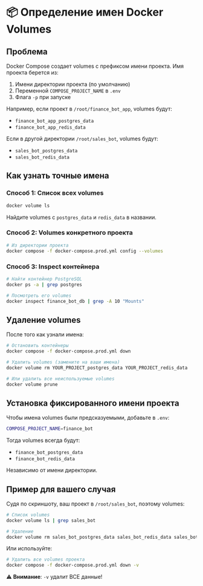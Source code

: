 # 📦 Определение имен Docker Volumes

## Проблема

Docker Compose создает volumes с префиксом имени проекта. Имя проекта берется из:
1. Имени директории проекта (по умолчанию)
2. Переменной `COMPOSE_PROJECT_NAME` в `.env`
3. Флага `-p` при запуске

Например, если проект в `/root/finance_bot_app`, volumes будут:
- `finance_bot_app_postgres_data`
- `finance_bot_app_redis_data`

Если в другой директории `/root/sales_bot`, volumes будут:
- `sales_bot_postgres_data`
- `sales_bot_redis_data`

## Как узнать точные имена

### Способ 1: Список всех volumes

```bash
docker volume ls
```

Найдите volumes с `postgres_data` и `redis_data` в названии.

### Способ 2: Volumes конкретного проекта

```bash
# Из директории проекта
docker compose -f docker-compose.prod.yml config --volumes
```

### Способ 3: Inspect контейнера

```bash
# Найти контейнер PostgreSQL
docker ps -a | grep postgres

# Посмотреть его volumes
docker inspect finance_bot_db | grep -A 10 "Mounts"
```

## Удаление volumes

После того как узнали имена:

```bash
# Остановить контейнеры
docker compose -f docker-compose.prod.yml down

# Удалить volumes (замените на ваши имена)
docker volume rm YOUR_PROJECT_postgres_data YOUR_PROJECT_redis_data

# Или удалить все неиспользуемые volumes
docker volume prune
```

## Установка фиксированного имени проекта

Чтобы имена volumes были предсказуемыми, добавьте в `.env`:

```bash
COMPOSE_PROJECT_NAME=finance_bot
```

Тогда volumes всегда будут:
- `finance_bot_postgres_data`
- `finance_bot_redis_data`

Независимо от имени директории.

## Пример для вашего случая

Судя по скриншоту, ваш проект в `/root/sales_bot`, поэтому volumes:

```bash
# Список volumes
docker volume ls | grep sales_bot

# Удаление
docker volume rm sales_bot_postgres_data sales_bot_redis_data sales_bot_whisper_cache
```

Или используйте:

```bash
# Удалить все volumes проекта
docker compose -f docker-compose.prod.yml down -v
```

⚠️ **Внимание**: `-v` удалит ВСЕ данные!


